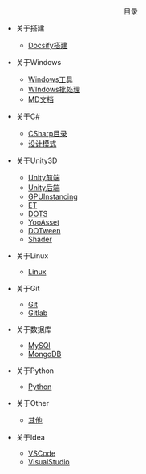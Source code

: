 <!-- 左边栏 -->

<!-- docs/_sidebar.md -->

<!-- **<center>特色</center>** -->

<!-- * [mdsid](md/README.md "The greatest guide in the world")
* [首页](md/README.md)
* [指南](md/README.md) -->

<!-- - [自述文件](/README.md) -->

<!-- - [切换主题](/md/其他/切换主题.md) -->

<!-- - [刷新页面请按Ctrl+F5](/README.md) -->

<center>目录</center>

- 关于搭建

  - [Docsify搭建](/md/docsify搭建/docsify搭建.md)
- 关于Windows

  - [Windows工具](/md/Windows工具/_sidebar.md)
  - [WIndows批处理](/md/WIndows批处理/_sidebar.md)
  - [MD文档](/md/MD文档/_sidebar.md)
- 关于C#

  - [CSharp目录](/md/CSharp/_sidebar.md)
  - [设计模式](/md/设计模式/_sidebar.md)
- 关于Unity3D

  - [Unity前端](/md/Unity前端/_sidebar.md)
  - [Unity后端](/md/Unity后端/_sidebar.md)
  - [GPUInstancing](/md/GPUInstancing/_sidebar.md)
  - [ET](/md/ET6.0/_sidebar.md)
  - [DOTS](/md/DOTS/_sidebar.md)
  - [YooAsset](/md/YooAsset/_sidebar.md)
  - [DOTween](/md/DOTween/_sidebar.md)
  - [Shader](/md/渲染/Shader/_sidebar.md)
- 关于Linux

  - [Linux](/md/Linux/_sidebar.md)
- 关于Git

  - [Git](/md/Git/_sidebar.md)
  - [Gitlab](/md/GitLab/_sidebar.md)
- 关于数据库

  - [MySQl](/md/MySQl/_sidebar.md)
  - [MongoDB](/md/MongoDB/_sidebar.md)
- 关于Python

  - [Python](/md/Python/_sidebar.md)
- 关于Other

  - [其他](/md/其他/_sidebar.md)
- 关于Idea

  - [VSCode](/md/VSCode配置/_sidebar.md)
  - [VisualStudio](/md/VisualStudio/_sidebar.md)
